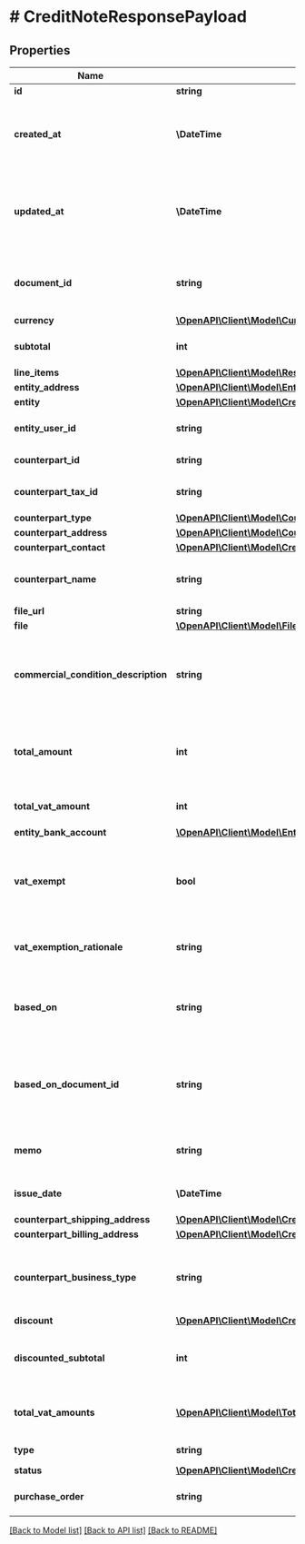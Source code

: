 # # CreditNoteResponsePayload

## Properties

Name | Type | Description | Notes
------------ | ------------- | ------------- | -------------
**id** | **string** |  |
**created_at** | **\DateTime** | Time at which the receivable was created. Timestamps follow the ISO 8601 standard. |
**updated_at** | **\DateTime** | Time at which the receivable was last updated. Timestamps follow the ISO 8601 standard. |
**document_id** | **string** | The sequential code systematically assigned to invoices. | [optional]
**currency** | [**\OpenAPI\Client\Model\CurrencyEnum**](CurrencyEnum.md) |  |
**subtotal** | **int** | The subtotal (excluding VAT), in [minor units](https://docs.monite.com/docs/currencies#minor-units). | [optional]
**line_items** | [**\OpenAPI\Client\Model\ResponseItem[]**](ResponseItem.md) |  |
**entity_address** | [**\OpenAPI\Client\Model\EntityAddressSchema**](EntityAddressSchema.md) |  |
**entity** | [**\OpenAPI\Client\Model\CreditNoteResponsePayloadEntity**](CreditNoteResponsePayloadEntity.md) |  |
**entity_user_id** | **string** | The entity user who created this document. | [optional]
**counterpart_id** | **string** | Unique ID of the counterpart. |
**counterpart_tax_id** | **string** | The VAT/TAX ID of the counterpart. | [optional]
**counterpart_type** | [**\OpenAPI\Client\Model\CounterpartType**](CounterpartType.md) |  |
**counterpart_address** | [**\OpenAPI\Client\Model\CounterpartAddress**](CounterpartAddress.md) |  |
**counterpart_contact** | [**\OpenAPI\Client\Model\CreditNoteResponsePayloadCounterpartContact**](CreditNoteResponsePayloadCounterpartContact.md) |  | [optional]
**counterpart_name** | **string** | A legal name of a counterpart it is an organization | [optional]
**file_url** | **string** |  | [optional]
**file** | [**\OpenAPI\Client\Model\FileSchema**](FileSchema.md) |  | [optional]
**commercial_condition_description** | **string** | The commercial terms of the receivable (e.g. The products must be delivered in X days). | [optional]
**total_amount** | **int** | Total price of the receivable in [minor units](https://docs.monite.com/docs/currencies#minor-units). Calculated as a subtotal + total_vat_amount. | [optional] [default to 0]
**total_vat_amount** | **int** | The total VAT of all line items, in [minor units](https://docs.monite.com/docs/currencies#minor-units). |
**entity_bank_account** | [**\OpenAPI\Client\Model\EntityBankAccountRequest**](EntityBankAccountRequest.md) |  | [optional]
**vat_exempt** | **bool** | Indicates whether the goods, materials, or services listed in the receivable are exempt from VAT or not. | [optional]
**vat_exemption_rationale** | **string** | The reason for the VAT exemption, if applicable. | [optional]
**based_on** | **string** | The unique ID of a previous document related to the receivable if applicable. | [optional]
**based_on_document_id** | **string** | The unique document ID of a previous document related to the receivable if applicable. | [optional]
**memo** | **string** | A note with additional information for a receivable. | [optional]
**issue_date** | **\DateTime** | Optional field for the issue of the entry. | [optional]
**counterpart_shipping_address** | [**\OpenAPI\Client\Model\CreditNoteResponsePayloadCounterpartShippingAddress**](CreditNoteResponsePayloadCounterpartShippingAddress.md) |  | [optional]
**counterpart_billing_address** | [**\OpenAPI\Client\Model\CreditNoteResponsePayloadCounterpartBillingAddress**](CreditNoteResponsePayloadCounterpartBillingAddress.md) |  | [optional]
**counterpart_business_type** | **string** | Different types of companies for different countries, ex. GmbH, SAS, SNC, etc. | [optional]
**discount** | [**\OpenAPI\Client\Model\CreditNoteResponsePayloadDiscount**](CreditNoteResponsePayloadDiscount.md) |  | [optional]
**discounted_subtotal** | **int** | Total price of the receivable with discounts before taxes [minor units](https://docs.monite.com/docs/currencies#minor-units). | [optional]
**total_vat_amounts** | [**\OpenAPI\Client\Model\TotalVatAmountItem[]**](TotalVatAmountItem.md) | List of total vat amount for each VAT, presented in receivable | [optional]
**type** | **string** | The type of the receivable |
**status** | [**\OpenAPI\Client\Model\CreditNoteStateEnum**](CreditNoteStateEnum.md) |  |
**purchase_order** | **string** | Contain purchase order number. | [optional]

[[Back to Model list]](../../README.md#models) [[Back to API list]](../../README.md#endpoints) [[Back to README]](../../README.md)
